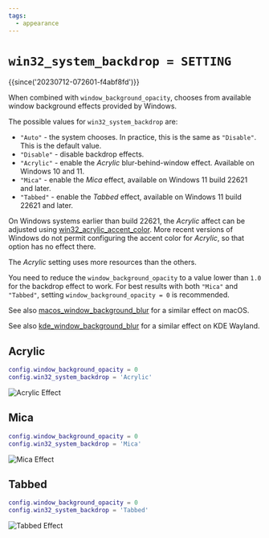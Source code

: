 ```yaml
---
tags:
  - appearance
---
```


# `win32_system_backdrop = SETTING`

{{since('20230712-072601-f4abf8fd')}}

When combined with `window_background_opacity`, chooses from available
window background effects provided by Windows.

The possible values for `win32_system_backdrop` are:

* `"Auto"` - the system chooses. In practice, this is the same as `"Disable"`. This is the default value.
* `"Disable"` - disable backdrop effects.
* `"Acrylic"` - enable the *Acrylic* blur-behind-window effect.  Available on Windows 10 and 11.
* `"Mica"` - enable the *Mica* effect, available on Windows 11 build 22621 and later.
* `"Tabbed"` - enable the *Tabbed* effect, available on Windows 11 build 22621 and later.

On Windows systems earlier than build 22621, the *Acrylic* affect can be
adjusted using [win32_acrylic_accent_color](win32_acrylic_accent_color.md).
More recent versions of Windows do not permit configuring the accent color
for *Acrylic*, so that option has no effect there.

The *Acrylic* setting uses more resources than the others.

You need to reduce the `window_background_opacity` to a value lower than `1.0`
for the backdrop effect to work.  For best results with both `"Mica"` and
`"Tabbed"`, setting `window_background_opacity = 0` is recommended.

See also [macos_window_background_blur](macos_window_background_blur.md) for
a similar effect on macOS.

See also [kde_window_background_blur](kde_window_background_blur.md) for a similar
effect on KDE Wayland.

## Acrylic

```lua
config.window_background_opacity = 0
config.win32_system_backdrop = 'Acrylic'
```

![Acrylic Effect](../../../screenshots/wezterm-acrylic.png)

## Mica

```lua
config.window_background_opacity = 0
config.win32_system_backdrop = 'Mica'
```

![Mica Effect](../../../screenshots/wezterm-mica.png)

## Tabbed

```lua
config.window_background_opacity = 0
config.win32_system_backdrop = 'Tabbed'
```

![Tabbed Effect](../../../screenshots/wezterm-tabbed.png)


